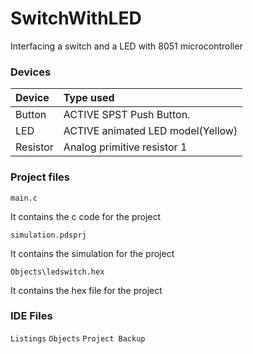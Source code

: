 # SwitchWithLED

Interfacing a switch and a LED with 8051 microcontroller

### Devices
| Device | Type used |
| :-------- | :------------------------- |
| Button  | ACTIVE SPST Push Button. |
| LED  | ACTIVE animated LED model(Yellow)|
| Resistor | Analog primitive resistor 1|

### Project files

`main.c` 

It contains the c code for the project

`simulation.pdsprj` 

It contains the simulation for the project

`Objects\ledswitch.hex` 

It contains the hex file for the project


### IDE Files
`Listings` 
`Objects` 
`Project Backup` 

